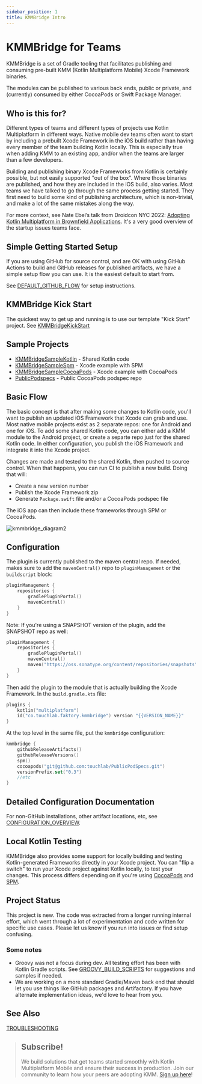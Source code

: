 ```yaml
---
sidebar_position: 1
title: KMMBridge Intro 
---
```


# KMMBridge for Teams

KMMBridge is a set of Gradle tooling that facilitates publishing and consuming pre-built KMM (Kotlin Multiplatform Mobile) Xcode Framework binaries.

The modules can be published to various back ends, public or private, and (currently) consumed by either CocoaPods or Swift Package Manager.

## Who is this for?

Different types of teams and different types of projects use Kotlin Multiplatform in different ways. Native mobile dev teams often want to start by including a prebuilt Xcode Framework in the iOS build rather than having every member of the team building Kotlin locally. This is especially true when adding KMM to an existing app, and/or when the teams are larger than a few developers.

Building and publishing binary Xcode Frameworks from Kotlin is certainly possible, but not easily supported "out of the box". Where those binaries are published, and how they are included in the iOS build, also varies. Most teams we have talked to go through the same process getting started. They first need to build some kind of publishing architecture, which is non-trivial, and make a lot of the same mistakes along the way.

For more context, see Nate Ebel’s talk from Droidcon NYC 2022: [Adopting Kotlin Multiplatform in Brownfield Applications](https://www.droidcon.com/2022/09/29/adopting-kotlin-multiplatform-in-brownfield-applications/). It's a very good overview of the startup issues teams face.

## Simple Getting Started Setup

If you are using GitHub for source control, and are OK with using GitHub Actions to build and GitHub releases for published artifacts, we have a simple setup flow you can use. It is the easiest default to start from.

See [DEFAULT_GITHUB_FLOW](DEFAULT_GITHUB_FLOW.md) for setup instructions.

## KMMBridge Kick Start

The quickest way to get up and running is to use our template "Kick Start" project. See [KMMBridgeKickStart](https://github.com/touchlab/KMMBridgeKickStart)

## Sample Projects

* [KMMBridgeSampleKotlin](https://github.com/touchlab/KMMBridgeSampleKotlin) - Shared Kotlin code
* [KMMBridgeSampleSpm](https://github.com/touchlab/KMMBridgeSampleSpm) - Xcode example with SPM
* [KMMBridgeSampleCocoaPods](https://github.com/touchlab/KMMBridgeSampleCocoaPods) - Xcode example with CocoaPods
* [PublicPodspecs](https://github.com/touchlab/PublicPodspecs) - Public CocoaPods podspec repo

## Basic Flow

The basic concept is that after making some changes to Kotlin code, you'll want to publish an updated iOS Framework that Xcode can grab and use. Most native mobile projects exist as 2 separate repos: one for Android and one for iOS. To add some shared Kotlin code, you can either add a KMM module to the Android project, or create a separte repo just for the shared Kotlin code. In either configuration, you publish the iOS Framework and integrate it into the Xcode project.

Changes are made and tested to the shared Kotlin, then pushed to source control. When that happens, you can run CI to publish a new build. Doing that will:

* Create a new version number
* Publish the Xcode Framework zip
* Generate `Package.swift` file and/or a CocoaPods podspec file

The iOS app can then include these frameworks through SPM or CocoaPods.

![kmmbridge_diagram2](https://tl-navigator-images.s3.us-east-1.amazonaws.com/docimages/2022-10-07_09-13-kmmbridge_diagram2.png)

## Configuration

The plugin is currently published to the maven central repo. If needed, makes sure to add the `mavenCentral()` repo to `pluginManagement` or the `buildscript` block:

```kotlin
pluginManagement {
    repositories {
        gradlePluginPortal()
        mavenCentral()
    }
}
```

Note: If you're using a SNAPSHOT version of the plugin, add the SNAPSHOT repo as well:

```kotlin
pluginManagement {
    repositories {
        gradlePluginPortal()
        mavenCentral()
        maven("https://oss.sonatype.org/content/repositories/snapshots")
    }
}
```

Then add the plugin to the module that is actually building the Xcode Framework. In the `build.gradle.kts` file:

```kotlin
plugins {
    kotlin("multiplatform")
    id("co.touchlab.faktory.kmmbridge") version "{{VERSION_NAME}}"
}
```

At the top level in the same file, put the `kmmbridge` configuration:

```kotlin
kmmbridge {
    githubReleaseArtifacts()
    githubReleaseVersions()
    spm()
    cocoapods("git@github.com:touchlab/PublicPodSpecs.git")
    versionPrefix.set("0.3")
    //etc
}
```

## Detailed Configuration Documentation

For non-GitHub installations, other artifact locations, etc, see [CONFIGURATION_OVERVIEW](general/CONFIGURATION_OVERVIEW.md).

## Local Kotlin Testing

KMMBridge also provides some support for locally building and testing Kotlin-generated Frameworks directly in your Xcode project. You can "flip a switch" to run your Xcode project against Kotlin locally, to test your changes. This process differs depending on if you're using [CocoaPods](cocoapods/02_IOS_LOCAL_DEV_COCOAPODS.md) and [SPM](spm/02_IOS_LOCAL_DEV_SPM.md).

## Project Status

This project is new. The code was extracted from a longer running internal effort, which went through a lot of experimentation
and code written for specific use cases. Please let us know if you run into issues or find setup confusing.

### Some notes

* Groovy was not a focus during dev. All testing effort has been with Kotlin Gradle scripts. See [GROOVY_BUILD_SCRIPTS](general/GROOVY_BUILD_SCRIPTS.md) for suggestions and samples if needed.
* We are working on a more standard Gradle/Maven back end that should let you use things like GitHub packages and Artifactory. If you have alternate implementation ideas, we'd love to hear from you.

## See Also

[TROUBLESHOOTING](TROUBLESHOOTING.md)

> ## Subscribe!
>
> We build solutions that get teams started smoothly with Kotlin Multiplatform Mobile and ensure their success in production. Join our community to learn how your peers are adopting KMM.
[Sign up here](https://go.touchlab.co/newsletter-gh)!
